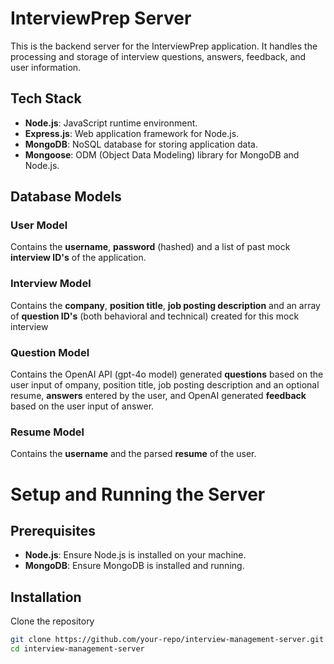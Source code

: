 # InterviewPrep Server

This is the backend server for the InterviewPrep application. It handles the processing and storage of interview questions, answers, feedback, and user information.

## Tech Stack

- **Node.js**: JavaScript runtime environment.
- **Express.js**: Web application framework for Node.js.
- **MongoDB**: NoSQL database for storing application data.
- **Mongoose**: ODM (Object Data Modeling) library for MongoDB and Node.js.

## Database Models

### User Model
Contains the **username**, **password** (hashed) and a list of past mock **interview ID's** of the application.

### Interview Model
Contains the **company**, **position title**, **job posting description** and an array of **question ID's** (both behavioral and technical) created for this mock interview

### Question Model
Contains the OpenAI API (gpt-4o model) generated **questions** based on the user input of ompany, position title, job posting description and  an optional resume, **answers** entered by the user, and OpenAI generated **feedback** based on the user input of answer.   

### Resume Model
Contains the **username** and the parsed **resume** of the user.

# Setup and Running the Server

## Prerequisites

- **Node.js**: Ensure Node.js is installed on your machine.
- **MongoDB**: Ensure MongoDB is installed and running.

## Installation

Clone the repository

```bash
git clone https://github.com/your-repo/interview-management-server.git
cd interview-management-server
